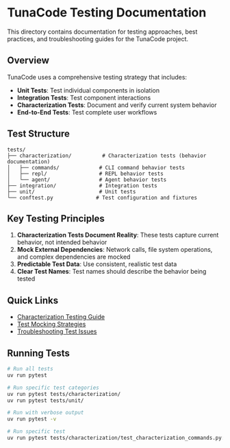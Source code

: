 # TunaCode Testing Documentation

This directory contains documentation for testing approaches, best practices, and troubleshooting guides for the TunaCode project.

## Overview

TunaCode uses a comprehensive testing strategy that includes:

- **Unit Tests**: Test individual components in isolation
- **Integration Tests**: Test component interactions
- **Characterization Tests**: Document and verify current system behavior
- **End-to-End Tests**: Test complete user workflows

## Test Structure

```
tests/
├── characterization/          # Characterization tests (behavior documentation)
│   ├── commands/             # CLI command behavior tests
│   ├── repl/                 # REPL behavior tests
│   └── agent/                # Agent behavior tests
├── integration/              # Integration tests
├── unit/                     # Unit tests
└── conftest.py              # Test configuration and fixtures
```

## Key Testing Principles

1. **Characterization Tests Document Reality**: These tests capture current behavior, not intended behavior
2. **Mock External Dependencies**: Network calls, file system operations, and complex dependencies are mocked
3. **Predictable Test Data**: Use consistent, realistic test data
4. **Clear Test Names**: Test names should describe the behavior being tested

## Quick Links

- [Characterization Testing Guide](characterization-testing.md)
- [Test Mocking Strategies](mocking-strategies.md)
- [Troubleshooting Test Issues](troubleshooting.md)

## Running Tests

```bash
# Run all tests
uv run pytest

# Run specific test categories
uv run pytest tests/characterization/
uv run pytest tests/unit/

# Run with verbose output
uv run pytest -v

# Run specific test
uv run pytest tests/characterization/test_characterization_commands.py::TestCommandBehaviors::test_model_command_switch_model -v
```
